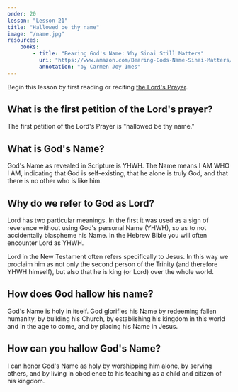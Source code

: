 ```yaml
---
order: 20
lesson: "Lesson 21"
title: "Hallowed be thy name"
image: "/name.jpg"
resources:
    books:
        - title: "Bearing God's Name: Why Sinai Still Matters"
          uri: "https://www.amazon.com/Bearing-Gods-Name-Sinai-Matters/dp/0830852697"
          annotation: "by Carmen Joy Imes"
---
```


Begin this lesson by first reading or reciting [the Lord's Prayer](/lords-prayer).

## What is the first petition of the Lord's prayer?

The first petition of the Lord's Prayer is "hallowed be thy name."

## What is God's Name?

God's Name as revealed in Scripture is YHWH. The Name means I AM WHO I AM, indicating that God is self-existing, that he alone is truly God, and that there is no other who is like him.

## Why do we refer to God as Lord?

Lord has two particular meanings. In the first it was used as a sign of reverence without using God's personal Name (YHWH), so as to not accidentally blaspheme his Name. In the Hebrew Bible you will often encounter Lord as YHWH.

Lord in the New Testament often refers specifically to Jesus. In this way we proclaim him as not only the second person of the Trinity (and therefore YHWH himself), but also that he is king (or Lord) over the whole world.

## How does God hallow his name?

God's Name is holy in itself. God glorifies his Name by redeeming fallen humanity, by building his Church, by establishing his kingdom in this world and in the age to come, and by placing his Name in Jesus.

## How can you hallow God's Name?

I can honor God's Name as holy by worshipping him alone, by serving others, and by living in obedience to his teaching as a child and citizen of his kingdom.
